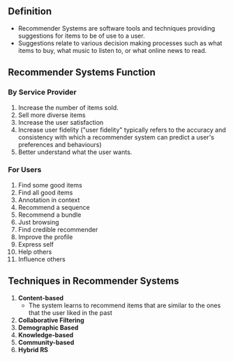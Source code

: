 ## Definition
- Recommender Systems are software tools and techniques providing suggestions for items to be of use to a user.
- Suggestions relate to various decision making processes such as  what items to buy, what music to listen to, or what online news to read.

## Recommender Systems Function
### By Service Provider
1. Increase the number of items sold.
2. Sell more diverse items
3. Increase the user satisfaction
4. Increase user fidelity ("user fidelity" typically refers to the accuracy and consistency with which a recommender system can predict a user's preferences and behaviours[](https://en.wikipedia.org/wiki/Recommender_system))
5. Better understand what the user wants.

### For Users
1. Find some good items
2. Find all good items
3. Annotation in context
4. Recommend a sequence
5. Recommend a bundle
6. Just browsing
7. Find credible recommender
8. Improve the profile
9. Express self
10. Help others
11. Influence others

## Techniques in Recommender Systems
1. **Content-based**
	- The system learns to recommend items that are similar to the ones that the user liked in the past
2. **Collaborative Filtering**
3. **Demographic Based**
4. **Knowledge-based**
5. **Community-based**
6. **Hybrid RS**